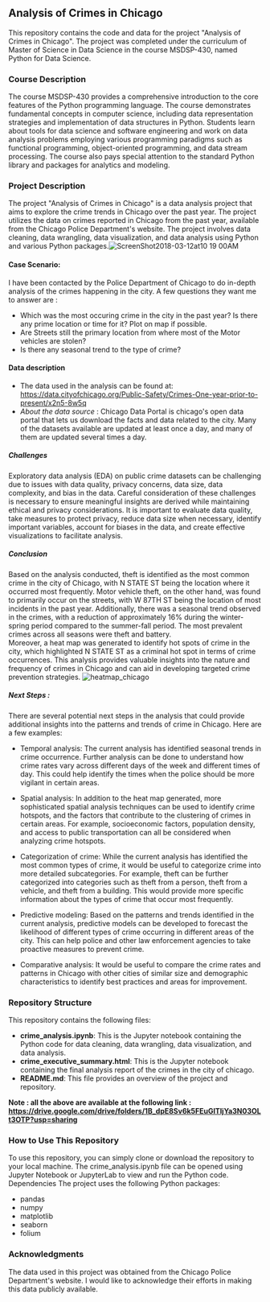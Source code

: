 ## Analysis of Crimes in Chicago
This repository contains the code and data for the project "Analysis of Crimes in Chicago". The project was completed under the curriculum of Master of Science in Data Science in the course MSDSP-430, named Python for Data Science.
### Course Description
The course MSDSP-430 provides a comprehensive introduction to the core features of the Python programming language. The course demonstrates fundamental concepts in computer science, including data representation strategies and implementation of data structures in Python. Students learn about tools for data science and software engineering and work on data analysis problems employing various programming paradigms such as functional programming, object-oriented programming, and data stream processing. The course also pays special attention to the standard Python library and packages for analytics and modeling.
### Project Description
The project "Analysis of Crimes in Chicago" is a data analysis project that aims to explore the crime trends in Chicago over the past year. The project utilizes the data on crimes reported in Chicago from the past year, available from the Chicago Police Department's website. The project involves data cleaning, data wrangling, data visualization, and data analysis using Python and various Python packages.![ScreenShot2018-03-12at10 19 00AM](https://user-images.githubusercontent.com/65723872/225017633-d216eadd-6fe0-4e6f-9bc9-f04af4d7d7c1.png)

#### Case Scenario:
I have been contacted by the Police Department of Chicago to do in-depth analysis of the crimes happening in the city. A few questions they want me to answer are :

- Which was the most occuring crime in the city in the past year? Is there any prime location or time for it? Plot on map if possible.
- Are Streets still the primary location from where most of the Motor vehicles are stolen?
- Is there any seasonal trend to the type of crime? 

#### Data description
- The data used in the analysis can be found at: https://data.cityofchicago.org/Public-Safety/Crimes-One-year-prior-to-present/x2n5-8w5q 
- _About the data source_ : Chicago Data Portal is chicago's open data portal that lets us download the facts and data related to the city. Many of the datasets available are updated at least once a day, and many of them are updated several times a day.

##### Challenges
Exploratory data analysis (EDA) on public crime datasets can be challenging due to issues with data quality, privacy concerns, data size, data complexity, and bias in the data. Careful consideration of these challenges is necessary to ensure meaningful insights are derived while maintaining ethical and privacy considerations. It is important to evaluate data quality, take measures to protect privacy, reduce data size when necessary, identify important variables, account for biases in the data, and create effective visualizations to facilitate analysis.

##### Conclusion
Based on the analysis conducted, theft is identified as the most common crime in the city of Chicago, with N STATE ST being the location where it occurred most frequently. Motor vehicle theft, on the other hand, was found to primarily occur on the streets, with W 87TH ST being the location of most incidents in the past year. Additionally, there was a seasonal trend observed in the crimes, with a reduction of approximately 16% during the winter-spring period compared to the summer-fall period. The most prevalent crimes across all seasons were theft and battery.
<br>
Moreover, a heat map was generated to identify hot spots of crime in the city, which highlighted N STATE ST as a criminal hot spot in terms of crime occurrences. This analysis provides valuable insights into the nature and frequency of crimes in Chicago and can aid in developing targeted crime prevention strategies.
![heatmap_chicago](https://user-images.githubusercontent.com/65723872/225020604-77dfc457-b76f-4f33-b9a3-0e867b0a98e6.JPG)

##### Next Steps :
There are several potential next steps in the analysis that could provide additional insights into the patterns and trends of crime in Chicago. Here are a few examples:

- Temporal analysis: The current analysis has identified seasonal trends in crime occurrence. Further analysis can be done to understand how crime rates vary across different days of the week and different times of day. This could help identify the times when the police should be more vigilant in certain areas.

- Spatial analysis: In addition to the heat map generated, more sophisticated spatial analysis techniques can be used to identify crime hotspots, and the factors that contribute to the clustering of crimes in certain areas. For example, socioeconomic factors, population density, and access to public transportation can all be considered when analyzing crime hotspots.

- Categorization of crime: While the current analysis has identified the most common types of crime, it would be useful to categorize crime into more detailed subcategories. For example, theft can be further categorized into categories such as theft from a person, theft from a vehicle, and theft from a building. This would provide more specific information about the types of crime that occur most frequently.

- Predictive modeling: Based on the patterns and trends identified in the current analysis, predictive models can be developed to forecast the likelihood of different types of crime occurring in different areas of the city. This can help police and other law enforcement agencies to take proactive measures to prevent crime.

- Comparative analysis: It would be useful to compare the crime rates and patterns in Chicago with other cities of similar size and demographic characteristics to identify best practices and areas for improvement.

### Repository Structure
This repository contains the following files:
- **crime_analysis.ipynb**: This is the Jupyter notebook containing the Python code for data cleaning, data wrangling, data visualization, and data analysis.
- **crime_executive_summary.html**: This is the Jupyter notebook containing the final analysis report of the crimes in the city of chicago.
- **README.md**: This file provides an overview of the project and repository.

**Note : all the above are available at the following link : https://drive.google.com/drive/folders/1B_dpE8Sv6k5FEuGlTIjYa3N03OLt3OTP?usp=sharing**

### How to Use This Repository
To use this repository, you can simply clone or download the repository to your local machine. The crime_analysis.ipynb file can be opened using Jupyter Notebook or JupyterLab to view and run the Python code.
Dependencies
The project uses the following Python packages:
- pandas
- numpy
- matplotlib
- seaborn
- folium

### Acknowledgments
The data used in this project was obtained from the Chicago Police Department's website. I would like to acknowledge their efforts in making this data publicly available.
